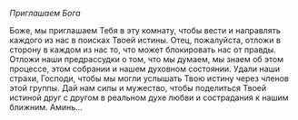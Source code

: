*Приглашаем Бога*

Боже, мы приглашаем Тебя в эту комнату, чтобы вести и направлять каждого из нас в поисках Твоей истины. Отец, пожалуйста, отложи в сторону в каждом из нас то, что может блокировать нас от правды. Отложи наши предрассудки о том, что мы думаем, мы знаем об этом процессе, этом собрании и нашем духовном состоянии. Удали наши страхи, Господи, чтобы мы могли услышать Твою истину через членов этой группы. Дай нам силы и мужество, чтобы поделиться Твоей истиной друг с другом в реальном духе любви и сострадания к нашим ближним. Аминь…
